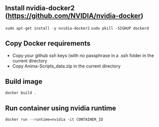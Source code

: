 
## Install nvidia-docker2 (https://github.com/NVIDIA/nvidia-docker)
  `sudo apt-get install -y nvidia-docker2`
  `sudo pkill -SIGHUP dockerd`

## Copy Docker requirements
- Copy your github ssh keys (with no passphrase in a .ssh folder in the current directory
- Copy Anima-Scripts_data.zip in the current directory 

## Build image
  `docker build .`

## Run container using nvidia runtime
  `docker run --runtime=nvidia -it CONTAINER_ID`
